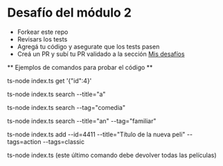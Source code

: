 # Desafío del módulo 2
- Forkear este repo
- Revisars los tests
- Agregá tu código y asegurate que los tests pasen
- Creá un PR y subí tu PR validado a la sección [Mis desafíos](https://apx.school/challenges)


** Ejemplos de comandos para probar el código **

ts-node index.ts get '{"id":4}'

ts-node index.ts search --title="a"

ts-node index.ts search --tag="comedia"

ts-node index.ts search --title="an" --tag="familiar"

ts-node index.ts add --id=4411 --title="Título de la nueva peli" --tags=action --tags=classic

ts-node index.ts (este último comando debe devolver todas las películas)
